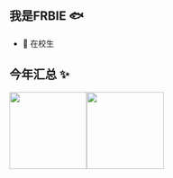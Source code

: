 ## 我是FRBIE 🐟

- 🐧 在校生

## 今年汇总 ✨

<img align="" height="137px" src="https://github-readme-stats.vercel.app/api?username=FRBIE&hide_title=true&hide_border=true&show_icons=true&include_all_commits=true&line_height=21&bg_color=0,EC6C6C,FFD479,FFFC79,73FA79&theme=graywhite&locale=cn" /><img align="" height="137px" src="https://github-readme-stats.vercel.app/api/top-langs/?username=FRBIE&hide_title=true&hide_border=true&layout=compact&bg_color=0,73FA79,73FDFF,D783FF&theme=graywhite&locale=cn" />
